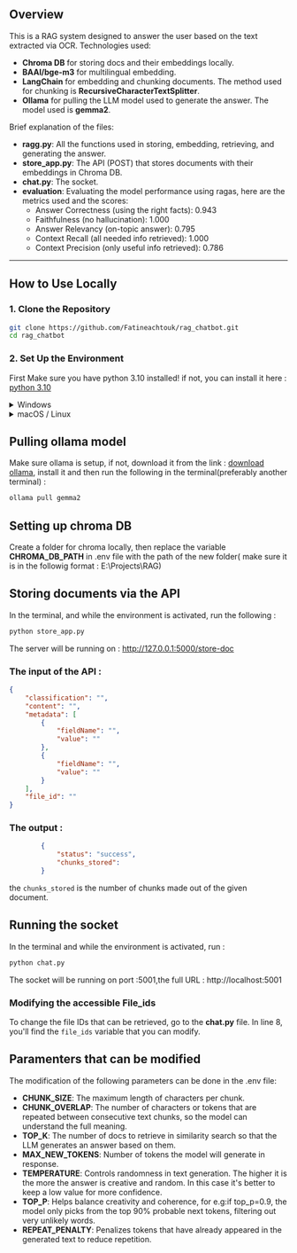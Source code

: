 
## Overview
This is a RAG system designed to answer the user based on the text extracted via OCR. Technologies used:  
- **Chroma DB** for storing docs and their embeddings locally.  
- **BAAI/bge-m3** for multilingual embedding.  
- **LangChain** for embedding and chunking documents. The method used for chunking is **RecursiveCharacterTextSplitter**.  
- **Ollama** for pulling the LLM model used to generate the answer. The model used is **gemma2**.  

Brief explanation of the files:  
- **ragg.py**: All the functions used in storing, embedding, retrieving, and generating the answer.  
- **store_app.py**: The API (POST) that stores documents with their embeddings in Chroma DB.  
- **chat.py**: The socket.  
- **evaluation**: Evaluating the model performance using ragas, here are the metrics used and the scores:  
  - Answer Correctness (using the right facts): 0.943  
  - Faithfulness (no hallucination): 1.000  
  - Answer Relevancy (on-topic answer): 0.795  
  - Context Recall (all needed info retrieved): 1.000  
  - Context Precision (only useful info retrieved): 0.786  
---

## How to Use Locally

### 1. Clone the Repository

```bash
git clone https://github.com/Fatineachtouk/rag_chatbot.git
cd rag_chatbot
```

### 2. Set Up the Environment
First Make sure you have python 3.10 installed!
if not, you can install it here : [python 3.10](https://www.python.org/downloads/release/python-3100/)
<details> <summary> Windows</summary>
  
```bash
py -3.10 -m venv rag_env     # creating the environment
rag_env\Scripts\activate      # Activationg the environment
pip install -r requirements.txt
#Don't deactivate the env
```

</details> <details> <summary> macOS / Linux</summary>

```bash
python3.10 -m venv rag_env      # creating the environment
source rag_env/bin/activate       # Activationg the environment
pip install -r requirements.txt
#Don't deactivate the env
```
</details>

## Pulling ollama model
Make sure ollama is setup, if not, download it from the link : [download ollama](https://ollama.com/download), install it and then run the following in the terminal(preferably another terminal) :

```bash
ollama pull gemma2
```
## Setting up chroma DB
Create a folder for chroma locally, then replace the variable **CHROMA_DB_PATH** in .env file with the path of the new folder( make sure it is in the followig format : E:\\Projects\\RAG)

## Storing documents via the API
In the terminal, and while the environment is activated, run the following :
```python
python store_app.py
```
The server will be running on : http://127.0.0.1:5000/store-doc

### The input of the API :
```json
{
    "classification": "",
    "content": "",
    "metadata": [
        {
            "fieldName": "",
            "value": ""
        },
        {
            "fieldName": "",
            "value": ""
        }
    ],
    "file_id": ""
}
```
### The output :
```json
        {
            "status": "success",
            "chunks_stored":
        }
```
the `chunks_stored` is the number of chunks made out of the given document.

## Running the socket
In the terminal and while the environment is activated, run :
```python
python chat.py
```
The socket will be running on port :5001,the full URL : http://localhost:5001

### Modifying the accessible File_ids
To change the file IDs that can be retrieved, go to the **chat.py** file. In line 8, you'll find the `file_ids` variable that you can modify.

## Paramenters that can be modified
The modification of the following parameters can be done in the .env file:

- **CHUNK_SIZE**: The maximum length of characters per chunk.
- **CHUNK_OVERLAP**: The number of characters or tokens that are repeated between consecutive text chunks, so the model can understand the full meaning.
- **TOP_K**: The number of docs to retrieve in similarity search so that the LLM generates an answer based on them.
- **MAX_NEW_TOKENS**: Number of tokens the model will generate in response.
- **TEMPERATURE**: Controls randomness in text generation. The higher it is the more the answer is creative and random. In this case it's better to keep a low value for more confidence.
- **TOP_P**: Helps balance creativity and coherence, for e.g:if top_p=0.9, the model only picks from the top 90% probable next tokens, filtering out very unlikely words.
- **REPEAT_PENALTY**: Penalizes tokens that have already appeared in the generated text to reduce repetition.






